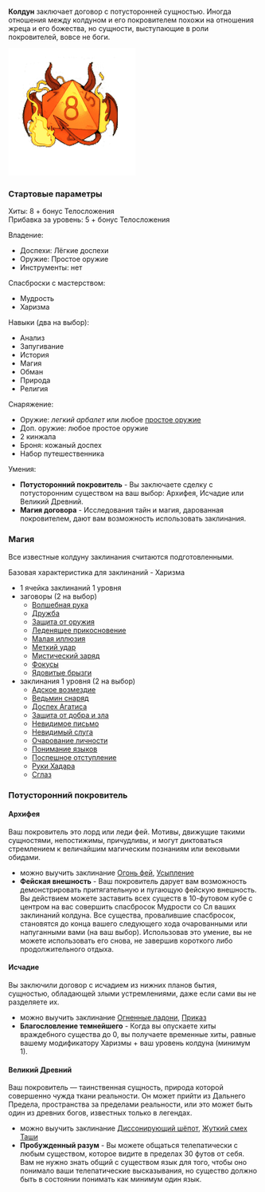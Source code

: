 **Колдун** заключает договор с потусторонней сущностью. Иногда отношения между колдуном и его покровителем похожи на отношения жреца и его божества, но сущности, выступающие в роли покровителей, вовсе не боги.

![класс|150](/Img/warlock.png)
### Стартовые параметры
Хиты: 8 + бонус Телосложения<br>
Прибавка за уровень: 5 + бонус Телосложения

Владение:
- Доспехи: Лёгкие доспехи
- Оружие: Простое оружие
- Инструменты: нет

Спасброски с мастерством:
- Мудрость
- Харизма

Навыки (два на выбор):
- Анализ
- Запугивание
- История
- Магия
- Обман
- Природа
- Религия

Снаряжение:
- Оружие: *легкий арбалет* или любое [простое оружие](<../Владение оружием.md>)
- Доп. оружие: любое простое оружие
- 2 кинжала
- Броня: кожаный доспех
- Набор путешественника

Умения:
- **Потусторонний покровитель** - Вы заключаете сделку с потусторонним существом на ваш выбор: Архифея, Исчадие или Великий Древний.
- **Магия договора** - Исследования тайн и магия, дарованная покровителем, дают вам возможность использовать заклинания.

### Магия
Все известные колдуну заклинания считаются подготовленными. 

Базовая характеристика для заклинаний - Харизма

- 1 ячейка заклинаний 1 уровня
- заговоры (2 на выбор)
	- [Волшебная рука](</Правила/Магия/Волшебная рука.md>)
	- [Дружба](</Правила/Магия/Дружба.md>)
	- [Защита от оружия](</Правила/Магия/Защита от оружия.md>)
	- [Леденящее прикосновение](</Правила/Магия/Леденящее прикосновение.md>)
	- [Малая иллюзия](</Правила/Магия/Малая иллюзия.md>)
	- [Меткий удар](</Правила/Магия/Меткий удар.md>)
	- [Мистический заряд](</Правила/Магия/Мистический заряд.md>)
	- [Фокусы](</Правила/Магия/Фокусы.md>)
	- [Ядовитые брызги](</Правила/Магия/Ядовитые брызги.md>)
- заклинания 1 уровня (2 на выбор)
	- [Адское возмездие](</Правила/Магия/Адское возмездие.md>)
	- [Ведьмин снаряд](</Правила/Магия/Ведьмин снаряд.md>)
	- [Доспех Агатиса](</Правила/Магия/Доспех Агатиса.md>)
	- [Защита от добра и зла](</Правила/Магия/Защита от добра и зла.md>)
	- [Невидимое письмо](</Правила/Магия/Невидимое письмо.md>)
	- [Невидимый слуга](</Правила/Магия/Невидимый слуга.md>)
	- [Очарование личности](</Правила/Магия/Очарование личности.md>)
	- [Понимание языков](</Правила/Магия/Понимание языков.md>)
	- [Поспешное отступление](</Правила/Магия/Поспешное отступление.md>)
	- [Руки Хадара](</Правила/Магия/Руки Хадара.md>)
	- [Сглаз](</Правила/Магия/Сглаз.md>)

### Потусторонний покровитель

#### Архифея
Ваш покровитель это лорд или леди фей. Мотивы, движущие такими сущностями, непостижимы, причудливы, и могут диктоваться стремлением к величайшим магическим познаниям или вековыми обидами.
- можно выучить заклинание [Огонь фей](</Правила/Магия/Огонь фей.md>), [Усыпление](</Правила/Магия/Усыпление.md>)
- **Фейская внешность** - Ваш покровитель дарует вам возможность демонстрировать притягательную и пугающую фейскую внешность. Вы действием можете заставить всех существ в 10-футовом кубе с центром на вас совершить спасбросок Мудрости со Сл ваших заклинаний колдуна. Все существа, провалившие спасбросок, становятся до конца вашего следующего хода очарованными или напуганными вами (на ваш выбор). Использовав это умение, вы не можете использовать его снова, не завершив короткого либо продолжительного отдыха.

#### Исчадие
Вы заключили договор с исчадием из нижних планов бытия, сущностью, обладающей злыми устремлениями, даже если сами вы не разделяете их.
- можно выучить заклинание [Огненные ладони](</Правила/Магия/Огненные ладони.md>), [Приказ](</Правила/Магия/Приказ.md>)
- **Благословление темнейшего** - Когда вы опускаете хиты враждебного существа до 0, вы получаете временные хиты, равные вашему модификатору Харизмы + ваш уровень колдуна (минимум 1).

#### Великий Древний
Ваш покровитель — таинственная сущность, природа которой совершенно чужда ткани реальности. Он может прийти из Дальнего Предела, пространства за пределами реальности, или это может быть один из древних богов, известных только в легендах.
- можно выучить заклинание [Диссонирующий шёпот](</Правила/Магия/Диссонирующий шёпот.md>), [Жуткий смех Таши](</Правила/Магия/Жуткий смех Таши.md>)
- **Пробужденный разум** - Вы можете общаться телепатически с любым существом, которое видите в пределах 30 футов от себя. Вам не нужно знать общий с существом язык для того, чтобы оно понимало ваши телепатические высказывания, но существо должно быть в состоянии понимать как минимум один язык.